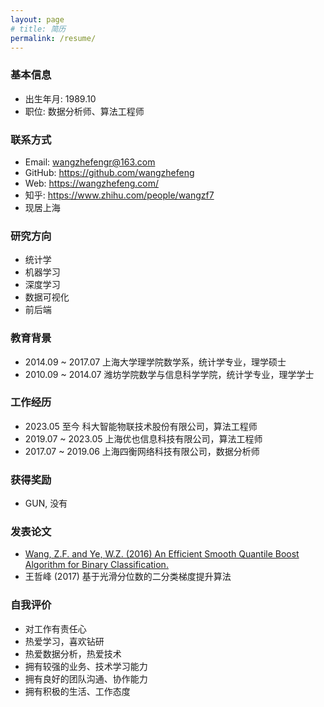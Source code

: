 ```yaml
---
layout: page
# title: 简历
permalink: /resume/
---
```


### 基本信息

* 出生年月: 1989.10
* 职位: 数据分析师、算法工程师

### 联系方式

* Email: wangzhefengr@163.com
* GitHub: https://github.com/wangzhefeng
* Web: https://wangzhefeng.com/
* 知乎: https://www.zhihu.com/people/wangzf7
* 现居上海

### 研究方向

* 统计学
* 机器学习
* 深度学习
* 数据可视化
* 前后端

### 教育背景

* 2014.09 ~ 2017.07 上海大学理学院数学系，统计学专业，理学硕士
* 2010.09 ~ 2014.07 潍坊学院数学与信息科学学院，统计学专业，理学学士

### 工作经历

* 2023.05 至今 科大智能物联技术股份有限公司，算法工程师
* 2019.07 ~ 2023.05 上海优也信息科技有限公司，算法工程师
* 2017.07 ~ 2019.06 上海四衡网络科技有限公司，数据分析师

### 获得奖励

* GUN, 没有

### 发表论文

* [Wang, Z.F. and Ye, W.Z. (2016) An Efficient Smooth Quantile Boost Algorithm for Binary Classification.](https://file.scirp.org/pdf/APM_2016082411292370.pdf)
* 王哲峰 (2017) 基于光滑分位数的二分类梯度提升算法

### 自我评价

* 对工作有责任心
* 热爱学习，喜欢钻研
* 热爱数据分析，热爱技术
* 拥有较强的业务、技术学习能力
* 拥有良好的团队沟通、协作能力
* 拥有积极的生活、工作态度
